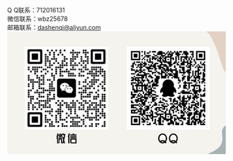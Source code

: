 

Q Q联系：712016131  
微信联系：wbz25678  
邮箱联系：dashenqi@aliyun.com  
![dashenqi联系方式](/imgs/contactus.png "dashenqi")

